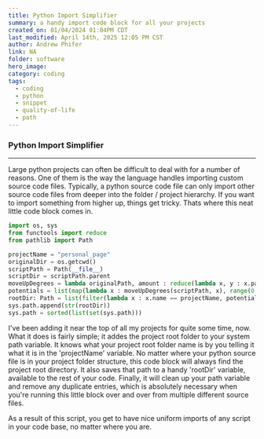 ```yaml
---
title: Python Import Simplifier
summary: a handy import code block for all your projects
created_on: 01/04/2024 01:04PM CDT
last_modified: April 14th, 2025 12:05 PM CST
author: Andrew Phifer
link: NA
folder: software
hero_image: 
category: coding
tags:
  - coding
  - python
  - snippet
  - quality-of-life
  - path
---
```


### Python Import Simplifier
----

Large python projects can often be difficult to deal with for a number of reasons.  One of them is the way the language handles importing custom source code files.  Typically, a python source code file can only import other source code files from deeper into the folder / project hierarchy.  If you want to import something from higher up, things get tricky.  Thats where this neat little code block comes in.  


````python
import os, sys
from functools import reduce
from pathlib import Path

projectName = "personal_page"
originalDir = os.getcwd()
scriptPath = Path(__file__)
scriptDir = scriptPath.parent
moveUpDegrees = lambda originalPath, amount : reduce(lambda x, y : x.parent, range(0, amount), originalPath)
potentials = list(map(lambda x : moveUpDegrees(scriptPath, x), range(0, len(scriptPath.parts))))
rootDir: Path = list(filter(lambda x : x.name == projectName, potentials))[-1] #should always grab the shortest possible, and therefore most likely to be actual root path, even if the root directory name was reused.
sys.path.append(str(rootDir))
sys.path = sorted(list(set(sys.path)))
````

I've been adding it near the top of all my projects for quite some time, now.  What it does is fairly simple; it addes the project root folder to your system path variable.  It knows what your project root folder name is by you telling it what it is in the 'projectName' variable.  No matter where your python source file is in your project folder structure, this code block will always find the project root directory.  It also saves that path to a handy 'rootDir' variable, available to the rest of your code.  Finally, it will clean up your path variable and remove any duplicate entries, which is absolutely necessary when you're running this little block over and over from multiple different source files. 

As a result of this script, you get to have nice uniform imports of any script in your code base, no matter where you are.  